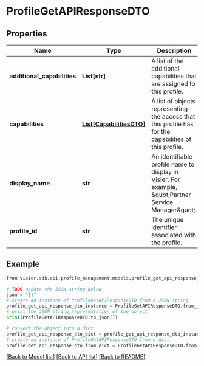 # ProfileGetAPIResponseDTO


## Properties

Name | Type | Description | Notes
------------ | ------------- | ------------- | -------------
**additional_capabilities** | **List[str]** | A list of the additional capabilities that are assigned to this profile. | [optional] 
**capabilities** | [**List[CapabilitiesDTO]**](CapabilitiesDTO.md) | A list of objects representing the access that this profile has for the capabilities of this profile. | [optional] 
**display_name** | **str** | An identifiable profile name to display in Visier. For example, \&quot;Partner Service Manager\&quot;. | [optional] 
**profile_id** | **str** | The unique identifier associated with the profile. | [optional] 

## Example

```python
from visier.sdk.api.profile_management.models.profile_get_api_response_dto import ProfileGetAPIResponseDTO

# TODO update the JSON string below
json = "{}"
# create an instance of ProfileGetAPIResponseDTO from a JSON string
profile_get_api_response_dto_instance = ProfileGetAPIResponseDTO.from_json(json)
# print the JSON string representation of the object
print(ProfileGetAPIResponseDTO.to_json())

# convert the object into a dict
profile_get_api_response_dto_dict = profile_get_api_response_dto_instance.to_dict()
# create an instance of ProfileGetAPIResponseDTO from a dict
profile_get_api_response_dto_from_dict = ProfileGetAPIResponseDTO.from_dict(profile_get_api_response_dto_dict)
```
[[Back to Model list]](../README.md#documentation-for-models) [[Back to API list]](../README.md#documentation-for-api-endpoints) [[Back to README]](../README.md)


